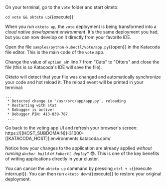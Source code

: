 On your terminal, go to the `vote` folder and start okteto:

`cd vote && okteto up`{{execute}}

When you run `okteto up`, the `vote` deployment is being transformed into a _cloud native development environment_. It's the same deployment you had, but you can now develop on it directly from your favorite IDE.

Open the file `samples/python-kubectl/vote/app.py`{{open}} in the Katacoda file editor. This is the main code of the `vote` app. 

Change the value of `option_a`in line 7 from "Cats" to "Otters" and close the file (this is so Katacoda's IDE will save the file). 

Okteto will detect that your file was changed and automatically synchronize your code and hot reload it. The reload event will be printed in your terminal:

```
...
 * Detected change in '/usr/src/app/app.py', reloading
 * Restarting with stat
 * Debugger is active!
 * Debugger PIN: 413-839-787
 ...
```

Go back to the voting app UI and refresh your browser's screen:
https://[[HOST_SUBDOMAIN]]-31000-[[KATACODA_HOST]].environments.katacoda.com/

Notice how your changes to the application are already applied *without running `docker build` or `kubectl deploy`** 😎. This is one of the key benefits of writing applications directly in your cluster.  

You can cancel the `okteto up` command by pressing `ctrl + c`{{execute interrupt}}. You can then run `okteto down`{{execute}} to restore your original deployment.